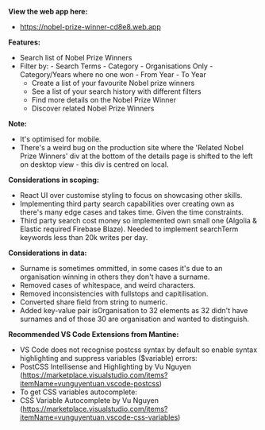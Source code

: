 **View the web app here:**
- https://nobel-prize-winner-cd8e8.web.app

**Features:**
- Search list of Nobel Prize Winners
- Filter by:
      - Search Terms
      - Category
      - Organisations Only
      - Category/Years where no one won
      - From Year - To Year
  - Create a list of your favourite Nobel prize winners
  - See a list of your search history with different filters
  - Find more details on the Nobel Prize Winner
  - Discover related Nobel Prize Winners

**Note:**
- It's optimised for mobile.
- There's a weird bug on the production site where the 'Related Nobel Prize Winners' div at the bottom of the details page is shifted to the left on desktop view - this div is centred on local.

**Considerations in scoping:**
- React UI over customise styling to focus on showcasing other skills.
- Implementing third party search capabilities over creating own as there's many edge cases and takes time. Given the time constraints.
- Third party search cost money so implemented own small one (Algolia & Elastic required Firebase Blaze). Needed to implement searchTerm keywords less than 20k writes per day.

**Considerations in data:**
- Surname is sometimes ommitted, in some cases it's due to an organisation winning in others they don't have a surname.
- Removed cases of whitespace, and weird characters.
- Removed inconsistencies with fullstops and capitilisation.
- Converted share field from string to numeric.
- Added key-value pair isOrganisation to 32 elements as 32 didn't have surnames and of those 30 are organisation and wanted to distinguish.

**Recommended VS Code Extensions from Mantine:**
- VS Code does not recognise postcss syntax by default so enable syntax highlighting and suppress variables ($variable) errors:
- PostCSS Intellisense and Highlighting by Vu Nguyen (https://marketplace.visualstudio.com/items?itemName=vunguyentuan.vscode-postcss)
- To get CSS variables autocomplete:
- CSS Variable Autocomplete by Vu Nguyen (https://marketplace.visualstudio.com/items?itemName=vunguyentuan.vscode-css-variables)
